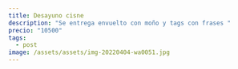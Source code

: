 ```yaml
---
title: Desayuno cisne
description: "Se entrega envuelto con moño y tags con frases "
precio: "10500"
tags:
  - post
image: /assets/assets/img-20220404-wa0051.jpg
---
```

